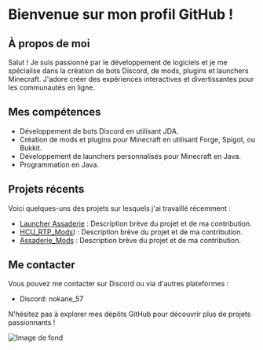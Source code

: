 # Bienvenue sur mon profil GitHub !

## À propos de moi

Salut ! Je suis passionné par le développement de logiciels et je me spécialise dans la création de bots Discord, de mods, plugins et launchers Minecraft. J'adore créer des expériences interactives et divertissantes pour les communautés en ligne.

## Mes compétences

- Développement de bots Discord en utilisant JDA.
- Création de mods et plugins pour Minecraft en utilisant Forge, Spigot, ou Bukkit.
- Développement de launchers personnalisés pour Minecraft en Java.
- Programmation en Java.

## Projets récents

Voici quelques-uns des projets sur lesquels j'ai travaillé récemment :

- [Launcher Assaderie](lien_vers_le_projet) : Description brève du projet et de ma contribution.
- [HCU_RTP_Mods](https://github.com/nokane57/RTPMods)) : Description brève du projet et de ma contribution.
- [Assaderie_Mods](lien_vers_le_projet) : Description brève du projet et de ma contribution.

## Me contacter

Vous pouvez me contacter sur Discord ou via d'autres plateformes :

- Discord: nokane_57

N'hésitez pas à explorer mes dépôts GitHub pour découvrir plus de projets passionnants !

![Image de fond](https://i.imgur.com/oWyI3as.png)
